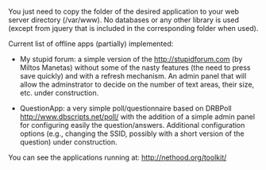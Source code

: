 
You just need to copy the folder of the desired application to your
web server directory (/var/www). No databases or any other library
is used (except from jquery that is included in the corresponding 
folder when used). 

Current list of offline apps (partially) implemented:

- My stupid forum: a simple version of the http://stupidforum.com (by Miltos Manetas) without some of the nasty features (the need to press save quickly) and with a refresh mechanism. An admin panel that will allow the adminstrator to decide on the number of text areas, their size, etc. under construction.

- QuestionApp: a very simple poll/questionnaire based on DRBPoll <http://www.dbscripts.net/poll/> with the addition of a simple admin panel for configuring easily the question/answers. Additional configuration options (e.g., changing the SSID, possibly with a short version of the question) under construction.

You can see the applications running at: http://nethood.org/toolkit/
